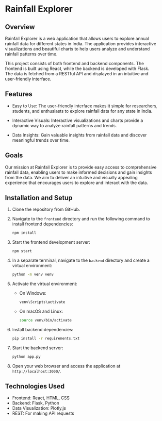 # Rainfall Explorer

## Overview

Rainfall Explorer is a web application that allows users to explore annual rainfall data for different states in India. The application provides interactive visualizations and beautiful charts to help users analyze and understand rainfall patterns over time.

This project consists of both frontend and backend components. The frontend is built using React, while the backend is developed with Flask. The data is fetched from a RESTful API and displayed in an intuitive and user-friendly interface.

## Features

- Easy to Use: The user-friendly interface makes it simple for researchers, students, and enthusiasts to explore rainfall data for any state in India.

- Interactive Visuals: Interactive visualizations and charts provide a dynamic way to analyze rainfall patterns and trends.

- Data Insights: Gain valuable insights from rainfall data and discover meaningful trends over time.

## Goals

Our mission at Rainfall Explorer is to provide easy access to comprehensive rainfall data, enabling users to make informed decisions and gain insights from the data. We aim to deliver an intuitive and visually appealing experience that encourages users to explore and interact with the data.

## Installation and Setup

1. Clone the repository from GitHub.

2. Navigate to the `frontend` directory and run the following command to install frontend dependencies:

   ```bash
   npm install
   ```

3. Start the frontend development server:

   ```bash
   npm start
   ```

4. In a separate terminal, navigate to the `backend` directory and create a virtual environment:

   ```bash
   python -m venv venv
   ```

5. Activate the virtual environment:

   - On Windows:

     ```bash
     venv\Scripts\activate
     ```

   - On macOS and Linux:

     ```bash
     source venv/bin/activate
     ```

6. Install backend dependencies:

   ```bash
   pip install -r requirements.txt
   ```

7. Start the backend server:

   ```bash
   python app.py
   ```

8. Open your web browser and access the application at `http://localhost:3000/`.

## Technologies Used

- Frontend: React, HTML, CSS
- Backend: Flask, Python
- Data Visualization: Plotly.js
- REST: For making API requests

